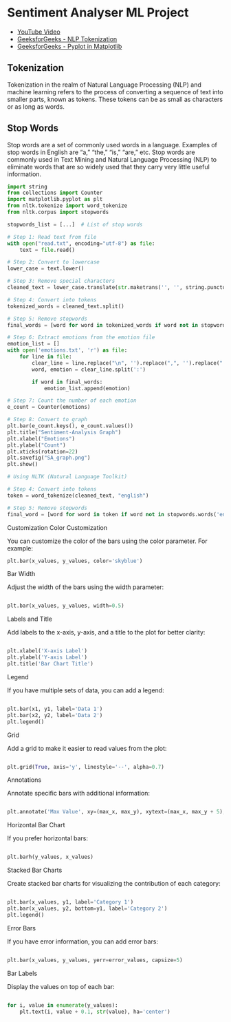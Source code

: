 # Sentiment Analyser ML Project

- [YouTube Video](https://www.youtube.com/watch?v=dyN_WtjdfpA)
- [GeeksforGeeks - NLP Tokenization](https://www.geeksforgeeks.org/nlp-how-tokenizing-text-sentence-words-works/)
- [GeeksforGeeks - Pyplot in Matplotlib](https://www.geeksforgeeks.org/pyplot-in-matplotlib/)

## Tokenization

Tokenization in the realm of Natural Language Processing (NLP) and machine learning refers to the process of converting a sequence of text into smaller parts, known as tokens. These tokens can be as small as characters or as long as words.

## Stop Words

Stop words are a set of commonly used words in a language. Examples of stop words in English are “a,” “the,” “is,” “are,” etc. Stop words are commonly used in Text Mining and Natural Language Processing (NLP) to eliminate words that are so widely used that they carry very little useful information.

```python
import string
from collections import Counter
import matplotlib.pyplot as plt
from nltk.tokenize import word_tokenize
from nltk.corpus import stopwords

stopwords_list = [...]  # List of stop words

# Step 1: Read text from file
with open("read.txt", encoding="utf-8") as file:
    text = file.read()

# Step 2: Convert to lowercase
lower_case = text.lower()

# Step 3: Remove special characters
cleaned_text = lower_case.translate(str.maketrans('', '', string.punctuation))

# Step 4: Convert into tokens
tokenized_words = cleaned_text.split()

# Step 5: Remove stopwords
final_words = [word for word in tokenized_words if word not in stopwords]

# Step 6: Extract emotions from the emotion file
emotion_list = []
with open('emotions.txt', 'r') as file:
    for line in file:
        clear_line = line.replace("\n", '').replace(",", '').replace("'", '').strip()
        word, emotion = clear_line.split(':')

        if word in final_words:
            emotion_list.append(emotion)

# Step 7: Count the number of each emotion
e_count = Counter(emotions)

# Step 8: Convert to graph
plt.bar(e_count.keys(), e_count.values())
plt.title("Sentiment-Analysis Graph")
plt.xlabel("Emotions")
plt.ylabel("Count")
plt.xticks(rotation=22)
plt.savefig("SA_graph.png")
plt.show()

# Using NLTK (Natural Language Toolkit)

# Step 4: Convert into tokens
token = word_tokenize(cleaned_text, "english")

# Step 5: Remove stopwords
final_word = [word for word in token if word not in stopwords.words('english')]
```

Customization
Color Customization

You can customize the color of the bars using the color parameter. For example:

```python
plt.bar(x_values, y_values, color='skyblue')
```

Bar Width

Adjust the width of the bars using the width parameter:

```python

plt.bar(x_values, y_values, width=0.5)
```

Labels and Title

Add labels to the x-axis, y-axis, and a title to the plot for better clarity:

```python

plt.xlabel('X-axis Label')
plt.ylabel('Y-axis Label')
plt.title('Bar Chart Title')
```

Legend

If you have multiple sets of data, you can add a legend:

```python

plt.bar(x1, y1, label='Data 1')
plt.bar(x2, y2, label='Data 2')
plt.legend()
```

Grid

Add a grid to make it easier to read values from the plot:

```python

plt.grid(True, axis='y', linestyle='--', alpha=0.7)
```

Annotations

Annotate specific bars with additional information:

```python

plt.annotate('Max Value', xy=(max_x, max_y), xytext=(max_x, max_y + 5), arrowprops=dict(facecolor='red', shrink=0.05))
```

Horizontal Bar Chart

If you prefer horizontal bars:

```python

plt.barh(y_values, x_values)
```

Stacked Bar Charts

Create stacked bar charts for visualizing the contribution of each category:

```python

plt.bar(x_values, y1, label='Category 1')
plt.bar(x_values, y2, bottom=y1, label='Category 2')
plt.legend()
```

Error Bars

If you have error information, you can add error bars:

```python

plt.bar(x_values, y_values, yerr=error_values, capsize=5)
```

Bar Labels

Display the values on top of each bar:

```python

for i, value in enumerate(y_values):
    plt.text(i, value + 0.1, str(value), ha='center')
```
